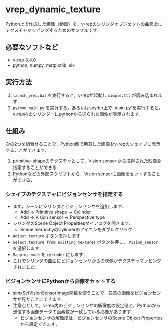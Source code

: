 vrep_dynamic_texture
===
Python上で作成した画像（動画）を，v-repのシリンダオブジェクトの曲面上にテクスチャマッピングするためのサンプルです．

## 必要なソフトなど
- v-rep 3.4.0
- python, numpy, matplotlib, six

## 実行方法
1. `launch_vrep.bat` を実行すると，v-repが起動し `simple.ttt` が読み込まれます．
2. `python main.py` を実行する，あるいはspyder上で 'main.py'を実行すると，v-rep内のシリンダーにpythonから送られた画像が表示されます．

## 仕組み
次の2つを組合せることで，Python側で用意した画像をv-repのシェイプに表示することができます．

1. primitive-shapeのテクスチャとして，Vision sensor から取得された映像を指定することができる．
2. Pythonなどの外部スクリプトから，Vision sensorに画像をセットすることができる．

### シェイプのテクスチャにビジョンセンサを指定する
- まず，シーンにシリンダとビジョンセンサを追加します．
    - Add -> Primitive shape -> Cylinder
    - Add -> Vision sensor -> Perspective type
- シリンダのScene Object Propertiesダイアログを開きます．
    - Scene hierarchyのCylinderのアイコンをダブルクリック
- `Adjust texture` ボタンを押します
- `Select texture from existing textures` ボタンを押し， `Vision_sensor` を選択します．
- `Mapping mode` を `cylinder` にします．
- これでシリンダの曲面にビジョンセンサからの映像がテクスチャマッピングされました．

### ビジョンセンサにPythonから画像をセットする
- [simxSetVisionSensorImage関数](http://www.coppeliarobotics.com/helpFiles/en/remoteApiFunctionsPython.htm#simxSetVisionSensorImage)を使うことで，任意の画像をビジョンセンサが見たことにできます．
- 注意点として，v-rep内のビジョンセンサの解像度の設定値と，Pythonから送信する画像データの画素数が一致している必要があります．
    - ビジョンセンサの解像度は，ビジョンセンサのScene Object Propertiesから設定できます．
